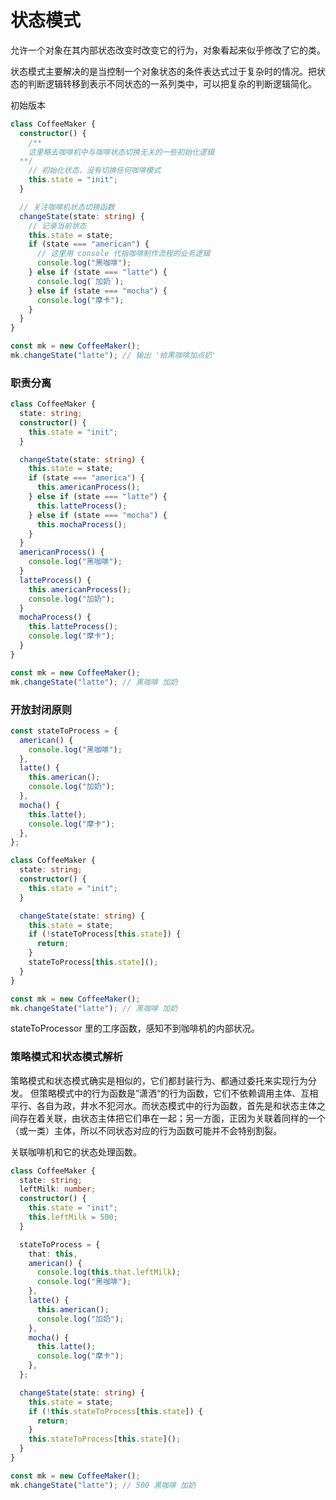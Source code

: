 # 状态模式

允许一个对象在其内部状态改变时改变它的行为，对象看起来似乎修改了它的类。

状态模式主要解决的是当控制一个对象状态的条件表达式过于复杂时的情况。把状态的判断逻辑转移到表示不同状态的一系列类中，可以把复杂的判断逻辑简化。

初始版本

```typescript
class CoffeeMaker {
  constructor() {
    /**
    这里略去咖啡机中与咖啡状态切换无关的一些初始化逻辑
  **/
    // 初始化状态，没有切换任何咖啡模式
    this.state = "init";
  }

  // 关注咖啡机状态切换函数
  changeState(state: string) {
    // 记录当前状态
    this.state = state;
    if (state === "american") {
      // 这里用 console 代指咖啡制作流程的业务逻辑
      console.log("黑咖啡");
    } else if (state === "latte") {
      console.log(`加奶`);
    } else if (state === "mocha") {
      console.log("摩卡");
    }
  }
}

const mk = new CoffeeMaker();
mk.changeState("latte"); // 输出 '给黑咖啡加点奶'
```

### 职责分离

```typescript
class CoffeeMaker {
  state: string;
  constructor() {
    this.state = "init";
  }

  changeState(state: string) {
    this.state = state;
    if (state === "america") {
      this.americanProcess();
    } else if (state === "latte") {
      this.latteProcess();
    } else if (state === "mocha") {
      this.mochaProcess();
    }
  }
  americanProcess() {
    console.log("黑咖啡");
  }
  latteProcess() {
    this.americanProcess();
    console.log("加奶");
  }
  mochaProcess() {
    this.latteProcess();
    console.log("摩卡");
  }
}

const mk = new CoffeeMaker();
mk.changeState("latte"); // 黑咖啡 加奶
```

### 开放封闭原则

```typescript
const stateToProcess = {
  american() {
    console.log("黑咖啡");
  },
  latte() {
    this.american();
    console.log("加奶");
  },
  mocha() {
    this.latte();
    console.log("摩卡");
  },
};

class CoffeeMaker {
  state: string;
  constructor() {
    this.state = "init";
  }

  changeState(state: string) {
    this.state = state;
    if (!stateToProcess[this.state]) {
      return;
    }
    stateToProcess[this.state]();
  }
}

const mk = new CoffeeMaker();
mk.changeState("latte"); // 黑咖啡 加奶
```

stateToProcessor 里的工序函数，感知不到咖啡机的内部状况。

### 策略模式和状态模式解析

策略模式和状态模式确实是相似的，它们都封装行为、都通过委托来实现行为分发。
但策略模式中的行为函数是”潇洒“的行为函数，它们不依赖调用主体、互相平行、各自为政，井水不犯河水。而状态模式中的行为函数，首先是和状态主体之间存在着关联，由状态主体把它们串在一起；另一方面，正因为关联着同样的一个（或一类）主体，所以不同状态对应的行为函数可能并不会特别割裂。

关联咖啡机和它的状态处理函数。

```typescript
class CoffeeMaker {
  state: string;
  leftMilk: number;
  constructor() {
    this.state = "init";
    this.leftMilk = 500;
  }

  stateToProcess = {
    that: this,
    american() {
      console.log(this.that.leftMilk);
      console.log("黑咖啡");
    },
    latte() {
      this.american();
      console.log("加奶");
    },
    mocha() {
      this.latte();
      console.log("摩卡");
    },
  };

  changeState(state: string) {
    this.state = state;
    if (!this.stateToProcess[this.state]) {
      return;
    }
    this.stateToProcess[this.state]();
  }
}

const mk = new CoffeeMaker();
mk.changeState("latte"); // 500 黑咖啡 加奶
```
